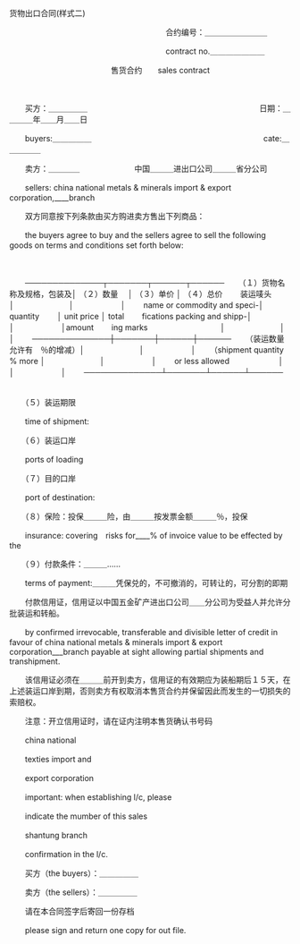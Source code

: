 



货物出口合同(样式二)



 

　　　　　　　　　　　　　　　　　　　　合约编号：＿＿＿＿＿＿＿＿

　　　　　　　　　　　　　　　　　　　　contract no.＿＿＿＿＿＿＿

　　　　　　　　　　　　　售货合约　　sales contract

　　

　　买方：＿＿＿＿＿　　　　　　　　　　　　　　　　　　　　　　日期：＿＿＿＿年＿＿月＿＿日

　　buyers:＿＿＿＿＿　　　　　　　　　　　　　　　　　　　　　　cate:＿＿＿＿＿

　　卖方：＿＿＿＿　　　　　　　中国＿＿＿进出口公司＿＿＿省分公司

　　sellers: china national metals &amp; minerals import &amp; export corporation,____branch

　　双方同意按下列条款由买方购进卖方售出下列商品：

　　the buyers agree to buy and the sellers agree to sell the following　goods on terms and conditions set forth below:

　　


　　──────────────┬───────┬──────┬──────
　　（１）货物名称及规格，包装及│ （２）数量　 │ （３）单价 │ （４）总价
　　装运唛头　　　　　　　　　　│　　　　　　　│　　　　　　│
　　name or commodity and speci-│ quantity　　 │ unit price │ total
　　fications packing and shipp-│　　　　　　　│　　　　　　│amount
　　ing marks　　　　　　　　　 │　　　　　　　│　　　　　　│
　　──────────────┼───────┼──────┼──────
　　（装运数量允许有　％的增减）│　　　　　　　│　　　　　　│
　　（shipment quantity　% more │　　　　　　　│　　　　　　│
　　or less allowed　 　　　　　│　　　　　　　│　　　　　　│
　　──────────────┴───────┴──────┴──────
　　


　　（５）装运期限

　　time of shipment:

　　（６）装运口岸

　　ports of loading

　　（７）目的口岸

　　port of destination:

　　（８）保险：投保＿＿＿险，由＿＿＿按发票金额＿＿＿％，投保

　　insurance: covering　risks for____% of invoice value to be effected by the

　　（９）付款条件：＿＿＿……

　　terms of payment:＿＿＿凭保兑的，不可撤消的，可转让的，可分割的即期

　　付款信用证，信用证以中国五金矿产进出口公司＿＿分公司为受益人并允许分批装运和转船。

　　by confirmed irrevocable, transferable and divisible letter of credit in favour of china national metals &amp; minerals import &amp; export corporation___branch payable at sight allowing partial shipments and transhipment.

　　该信用证必须在＿＿＿前开到卖方，信用证的有效期应为装船期后１５天，在上述装运口岸到期，否则卖方有权取消本售货合约并保留因此而发生的一切损失的索赔权。

　　注意：开立信用证时，请在证内注明本售货确认书号码　　

　　china national　

　　texties import and

　　export corporation

　　important: when establishing l/c, please

　　indicate the mumber of this sales　　　　　　

　　shantung branch

　　confirmation in the l/c.　　

　　买方（the buyers）：＿＿＿＿＿

　　卖方（the sellers）：＿＿＿＿＿　　

　　请在本合同签字后寄回一份存档

　　please sign and return one copy for out file.
